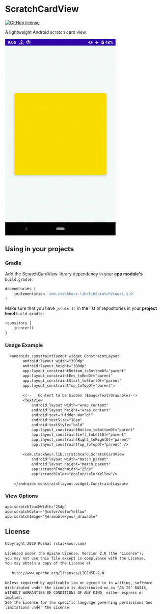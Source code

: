# ScratchCardView

[![GitHub license](https://img.shields.io/badge/license-Apache%20License%202.0-blue.svg?style=flat)](https://www.apache.org/licenses/LICENSE-2.0)

<p align="center">

A lightweight Android scratch card view. 


<img src="./screenshots/scratch_card_gif.gif" width="360" height="640" alt="android scratch card view" />

</p>



## Using in your projects

### Gradle

Add the ScratchCardView library dependency in your **app module's** `build.gradle`:

```groovy
dependencies {
    implementation 'com.stackhour.lib:libScratchView:1.1.0'
}
```


Make sure that you have `jcenter()` in the list of repositories in your **project level** `build.gradle`:

```
repository {
    jcenter()
}
```

### Usage Example

```
  <androidx.constraintlayout.widget.ConstraintLayout
        android:layout_width="300dp"
        android:layout_height="300dp"
        app:layout_constraintBottom_toBottomOf="parent"
        app:layout_constraintEnd_toEndOf="parent"
        app:layout_constraintStart_toStartOf="parent"
        app:layout_constraintTop_toTopOf="parent">

        <!--   Content to be hidden (Image/Text/Drawable)-->
        <TextView
            android:layout_width="wrap_content"
            android:layout_height="wrap_content"
            android:text="Hidden World!"
            android:textSize="18sp"
            android:textStyle="bold"
            app:layout_constraintBottom_toBottomOf="parent"
            app:layout_constraintLeft_toLeftOf="parent"
            app:layout_constraintRight_toRightOf="parent"
            app:layout_constraintTop_toTopOf="parent" />

        <com.stackhour.lib.scratchcard.ScratchCardView
            android:layout_width="match_parent"
            android:layout_height="match_parent"
            app:scratchTouchWidth="25dp"
            app:scratchColor="@color/colorYellow"/>

    </androidx.constraintlayout.widget.ConstraintLayout>

```

### View Options

```
app:scratchTouchWidth="25dp"
app:scratchColor="@color/colorYellow"
app:scratchImage="@drawable/your_drawable"

```


License
-------

    Copyright 2020 Kushal (stackhour.com)

    Licensed under the Apache License, Version 2.0 (the "License");
    you may not use this file except in compliance with the License.
    You may obtain a copy of the License at

       http://www.apache.org/licenses/LICENSE-2.0

    Unless required by applicable law or agreed to in writing, software
    distributed under the License is distributed on an "AS IS" BASIS,
    WITHOUT WARRANTIES OR CONDITIONS OF ANY KIND, either express or implied.
    See the License for the specific language governing permissions and
    limitations under the License.


